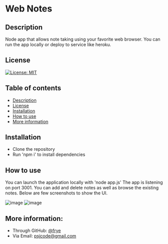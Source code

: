 # Web Notes

## Description
Node app that allows note taking using your favorite web browser. You can run the app locally or deploy to service like heroku.

## License
[![License: MIT](https://img.shields.io/badge/License-MIT-yellow.svg)](https://opensource.org/licenses/MIT)

## Table of contents
- [Description](#description)
- [License](#license)
- [Installation](#installation)
- [How to use](#how-to-use)
- [More information](#more-information)

## Installation
- Clone the repository
- Run 'npm i' to install dependencies

## How to use
You can launch the application locally with 'node app.js' The app is listening on port 3001.
You can add and delete notes as well as browse the existing notes. Below are few screenshots to show the UI.

![image](https://user-images.githubusercontent.com/98463/156708881-80c1ed9d-fef3-44d2-aaf4-a29d836e851a.png)
![image](https://user-images.githubusercontent.com/98463/156708934-612a433a-56b0-476e-93af-e627e714b336.png)






## More information:
- Through GitHub: [@frye](https://github.com/frye)
- Via Email: psjcode@gmail.com
